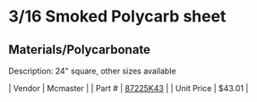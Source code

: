 # 3/16 Smoked Polycarb sheet
## Materials/Polycarbonate
Description: 	24" square, other sizes available 

| Vendor | Mcmaster | 
| Part # | [87225K43](http://www.mcmaster.com/) | 
| Unit Price | $43.01 | 
